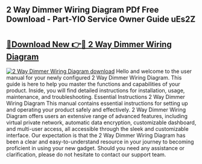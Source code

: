 ## 2 Way Dimmer Wiring Diagram PDf Free Download - Part-YIO Service Owner Guide uEs2Z

# <h2><a href="http://dfr5zp.blite.top/?on=2+Way+Dimmer+Wiring+Diagram">🔗Download New 👉🔴 2 Way Dimmer Wiring Diagram</a></h2>

[![2 Way Dimmer Wiring Diagram download](https://i.imgur.com/lujVjoI.png)](http://dfr5zp.blite.top/?on=2+Way+Dimmer+Wiring+Diagram)
Hello and welcome to the user manual for your newly configured 2 Way Dimmer Wiring Diagram. This guide is here to help you master the functions and capabilities of your product. Inside, you will find detailed instructions for installation, usage, maintenance, and troubleshooting. Essential Instructions 2 Way Dimmer Wiring Diagram This manual contains essential instructions for setting up and operating your product safely and effectively. 2 Way Dimmer Wiring Diagram offers users an extensive range of advanced features, including virtual private network, automatic data encryption, customizable dashboard, and multi-user access, all accessible through the sleek and customizable interface. Our expectation is that the 2 Way Dimmer Wiring Diagram has been a clear and easy-to-understand resource in your journey to becoming proficient in using your new gadget. Should you need any assistance or clarification, please do not hesitate to contact our support team.
